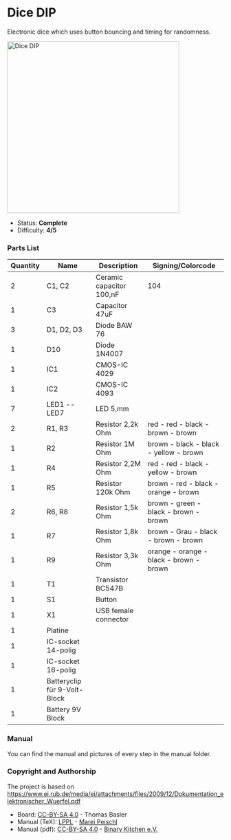 # Dice DIP
Electronic dice which uses button bouncing and timing for randomness.

<img src="manual/images/DSC04788.jpg" width=400px alt="Dice DIP">

- Status: **Complete**
- Difficulty: **4/5**

### Parts List
| Quantity | Name                          | Description                | Signing/Colorcode                         |
|----------|-------------------------------|----------------------------|-------------------------------------------|
| 2        | C1, C2                        | Ceramic capacitor 100,nF   | 104                                       |
| 1        | C3                            | Capacitor 47uF             |                                           |
| 3        | D1, D2, D3                    | Diode BAW 76               |                                           |
| 1        | D10                           | Diode 1N4007               |                                           |
| 1        | IC1                           | CMOS-IC 4029               |                                           |
| 1        | IC2                           | CMOS-IC 4093               |                                           |
| 7        | LED1 -- LED7                  | LED 5,mm                   |                                           |
| 2        | R1, R3                        | Resistor 2,2k Ohm          | red - red - black - brown - brown         |
| 1        | R2                            | Resistor 1M Ohm            | brown - black - black - yellow - brown    |
| 1        | R4                            | Resistor 2,2M Ohm          | red - red - black - yellow - brown        |
| 1        | R5                            | Resistor 120k Ohm          | brown - red - black - orange - brown      |
| 2        | R6, R8                        | Resistor 1,5k Ohm          | brown - green - black - brown - brown     |
| 1        | R7                            | Resistor 1,8k Ohm          | brown - Grau - black - brown - brown      |
| 1        | R9                            | Resistor 3,3k Ohm          | orange - orange - black - brown - brown   |
| 1        | T1                            | Transistor BC547B          |                                           |
| 1        | S1                            | Button                     |                                           |
| 1        | X1                            | USB female connector	|                                           |
| 1        | Platine                       |                            |                                           |
| 1        | IC-socket 14-polig            |                            |                                           |
| 1        | IC-socket 16-polig            |                            |                                           |
| 1        | Batteryclip für 9-Volt-Block  |                            |                                           |
| 1        | Battery 9V Block              |                            |                                           |

### Manual
You can find the manual and pictures of every step in the manual folder.

### Copyright and Authorship
The project is based on https://www.ei.rub.de/media/ei/attachments/files/2009/12/Dokumentation_elektronischer_Wuerfel.pdf

- Board: [CC-BY-SA 4.0](https://creativecommons.org/licenses/by-sa/4.0/) - Thomas Basler
- Manual (TeX): [LPPL](https://www.latex-project.org/lppl.txt) - [Marei Peischl](https://peitex.de)
- Manual (pdf): [CC-BY-SA 4.0](https://creativecommons.org/licenses/by-sa/4.0/) - [Binary Kitchen e.V.](https://www.binary-kitchen.de)
